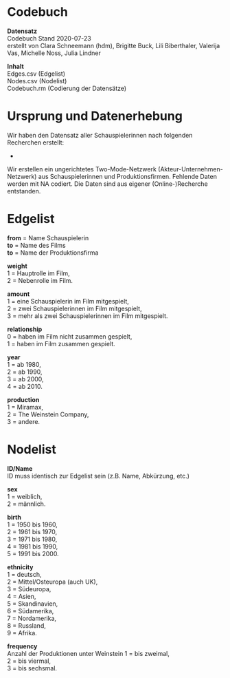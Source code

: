 # Codebuch      

**Datensatz**       
Codebuch Stand 2020-07-23     
erstellt von Clara Schneemann (hdm), Brigitte Buck, Lili Biberthaler, Valerija Vas, Michelle Noss, Julia Lindner      

**Inhalt**      
Edges.csv (Edgelist)      
Nodes.csv (Nodelist)      
Codebuch.rm (Codierung der Datensätze)      

# Ursprung und Datenerhebung      
Wir haben den Datensatz aller Schauspielerinnen nach folgenden Recherchen erstellt:     

- 

Wir erstellen ein ungerichtetes Two-Mode-Netzwerk (Akteur-Unternehmen-Netzwerk) aus Schauspielerinnen und Produktionsfirmen. Fehlende Daten werden mit NA codiert. Die Daten sind aus eigener (Online-)Recherche entstanden.    

# Edgelist    

**from** = Name Schauspielerin     
**to** = Name des Films     
**to** = Name der Produktionsfirma     

**weight**        
1 = Hauptrolle im Film,       
2 = Nebenrolle im Film.       

**amount**    
1 = eine Schauspielerin im Film mitgespielt,     
2 = zwei Schauspielerinnen im Film mitgespielt,     
3 = mehr als zwei Schauspielerinnen im Film mitgespielt.    

**relationship**    
0 = haben im Film nicht zusammen gespielt,    
1 = haben im Film zusammen gespielt.    

**year**     
1 = ab 1980,    
2 = ab 1990,    
3 = ab 2000,    
4 = ab 2010.    

**production**     
1 = Miramax,    
2 = The Weinstein Company,     
3 = andere.   

# Nodelist

**ID/Name**   
ID muss identisch zur Edgelist sein (z.B. Name, Abkürzung, etc.)    

**sex**     
1 = weiblich,   
2 = männlich.   

**birth**   
1 = 1950 bis 1960,      
2 = 1961 bis 1970,    
3 = 1971 bis 1980,    
4 = 1981 bis 1990,    
5 = 1991 bis 2000.    

**ethnicity**   
1 = deutsch,    
2 = Mittel/Osteuropa (auch UK),   
3 = Südeuropa,    
4 = Asien,    
5 = Skandinavien,   
6 = Südamerika,   
7 = Nordamerika,    
8 = Russland,   
9 = Afrika.   

**frequency**  
Anzahl der Produktionen unter Weinstein
1 = bis zweimal,     
2 = bis viermal,    
3 = bis sechsmal.     

##
